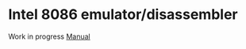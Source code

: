 # Intel 8086 emulator/disassembler

Work in progress
[Manual](https://edge.edx.org/c4x/BITSPilani/EEE231/asset/8086_family_Users_Manual_1_.pdf)